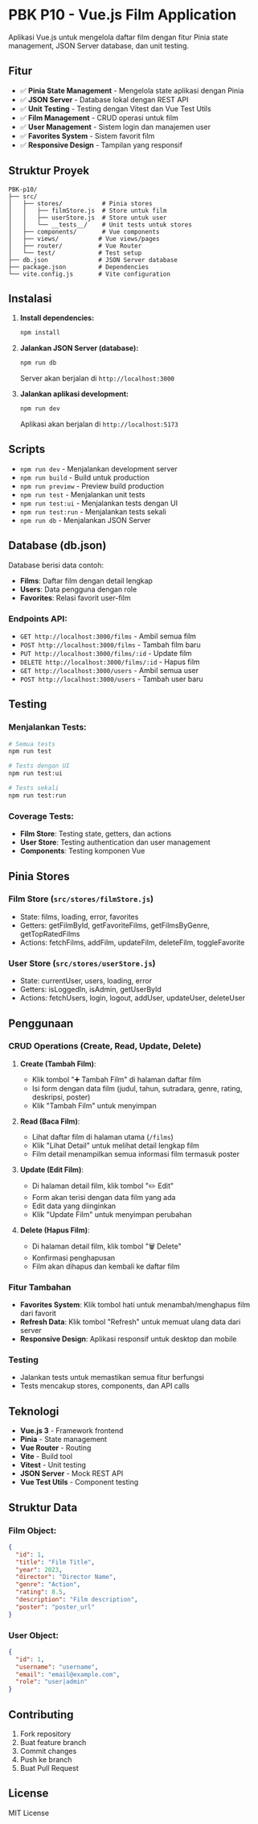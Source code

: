 # PBK P10 - Vue.js Film Application

Aplikasi Vue.js untuk mengelola daftar film dengan fitur Pinia state management, JSON Server database, dan unit testing.

## Fitur

- ✅ **Pinia State Management** - Mengelola state aplikasi dengan Pinia
- ✅ **JSON Server** - Database lokal dengan REST API
- ✅ **Unit Testing** - Testing dengan Vitest dan Vue Test Utils
- ✅ **Film Management** - CRUD operasi untuk film
- ✅ **User Management** - Sistem login dan manajemen user
- ✅ **Favorites System** - Sistem favorit film
- ✅ **Responsive Design** - Tampilan yang responsif

## Struktur Proyek

```
PBK-p10/
├── src/
│   ├── stores/           # Pinia stores
│   │   ├── filmStore.js  # Store untuk film
│   │   ├── userStore.js  # Store untuk user
│   │   └── __tests__/    # Unit tests untuk stores
│   ├── components/       # Vue components
│   ├── views/           # Vue views/pages
│   ├── router/          # Vue Router
│   └── test/            # Test setup
├── db.json              # JSON Server database
├── package.json         # Dependencies
└── vite.config.js       # Vite configuration
```

## Instalasi

1. **Install dependencies:**
   ```bash
   npm install
   ```

2. **Jalankan JSON Server (database):**
   ```bash
   npm run db
   ```
   Server akan berjalan di `http://localhost:3000`

3. **Jalankan aplikasi development:**
   ```bash
   npm run dev
   ```
   Aplikasi akan berjalan di `http://localhost:5173`

## Scripts

- `npm run dev` - Menjalankan development server
- `npm run build` - Build untuk production
- `npm run preview` - Preview build production
- `npm run test` - Menjalankan unit tests
- `npm run test:ui` - Menjalankan tests dengan UI
- `npm run test:run` - Menjalankan tests sekali
- `npm run db` - Menjalankan JSON Server

## Database (db.json)

Database berisi data contoh:
- **Films**: Daftar film dengan detail lengkap
- **Users**: Data pengguna dengan role
- **Favorites**: Relasi favorit user-film

### Endpoints API:
- `GET http://localhost:3000/films` - Ambil semua film
- `POST http://localhost:3000/films` - Tambah film baru
- `PUT http://localhost:3000/films/:id` - Update film
- `DELETE http://localhost:3000/films/:id` - Hapus film
- `GET http://localhost:3000/users` - Ambil semua user
- `POST http://localhost:3000/users` - Tambah user baru

## Testing

### Menjalankan Tests:
```bash
# Semua tests
npm run test

# Tests dengan UI
npm run test:ui

# Tests sekali
npm run test:run
```

### Coverage Tests:
- **Film Store**: Testing state, getters, dan actions
- **User Store**: Testing authentication dan user management
- **Components**: Testing komponen Vue

## Pinia Stores

### Film Store (`src/stores/filmStore.js`)
- State: films, loading, error, favorites
- Getters: getFilmById, getFavoriteFilms, getFilmsByGenre, getTopRatedFilms
- Actions: fetchFilms, addFilm, updateFilm, deleteFilm, toggleFavorite

### User Store (`src/stores/userStore.js`)
- State: currentUser, users, loading, error
- Getters: isLoggedIn, isAdmin, getUserById
- Actions: fetchUsers, login, logout, addUser, updateUser, deleteUser

## Penggunaan

### CRUD Operations (Create, Read, Update, Delete)

1. **Create (Tambah Film)**:
   - Klik tombol "➕ Tambah Film" di halaman daftar film
   - Isi form dengan data film (judul, tahun, sutradara, genre, rating, deskripsi, poster)
   - Klik "Tambah Film" untuk menyimpan

2. **Read (Baca Film)**:
   - Lihat daftar film di halaman utama (`/films`)
   - Klik "Lihat Detail" untuk melihat detail lengkap film
   - Film detail menampilkan semua informasi film termasuk poster

3. **Update (Edit Film)**:
   - Di halaman detail film, klik tombol "✏️ Edit"
   - Form akan terisi dengan data film yang ada
   - Edit data yang diinginkan
   - Klik "Update Film" untuk menyimpan perubahan

4. **Delete (Hapus Film)**:
   - Di halaman detail film, klik tombol "🗑️ Delete"
   - Konfirmasi penghapusan
   - Film akan dihapus dan kembali ke daftar film

### Fitur Tambahan

- **Favorites System**: Klik tombol hati untuk menambah/menghapus film dari favorit
- **Refresh Data**: Klik tombol "Refresh" untuk memuat ulang data dari server
- **Responsive Design**: Aplikasi responsif untuk desktop dan mobile

### Testing

- Jalankan tests untuk memastikan semua fitur berfungsi
- Tests mencakup stores, components, dan API calls

## Teknologi

- **Vue.js 3** - Framework frontend
- **Pinia** - State management
- **Vue Router** - Routing
- **Vite** - Build tool
- **Vitest** - Unit testing
- **JSON Server** - Mock REST API
- **Vue Test Utils** - Component testing

## Struktur Data

### Film Object:
```json
{
  "id": 1,
  "title": "Film Title",
  "year": 2023,
  "director": "Director Name",
  "genre": "Action",
  "rating": 8.5,
  "description": "Film description",
  "poster": "poster_url"
}
```

### User Object:
```json
{
  "id": 1,
  "username": "username",
  "email": "email@example.com",
  "role": "user|admin"
}
```

## Contributing

1. Fork repository
2. Buat feature branch
3. Commit changes
4. Push ke branch
5. Buat Pull Request

## License

MIT License
